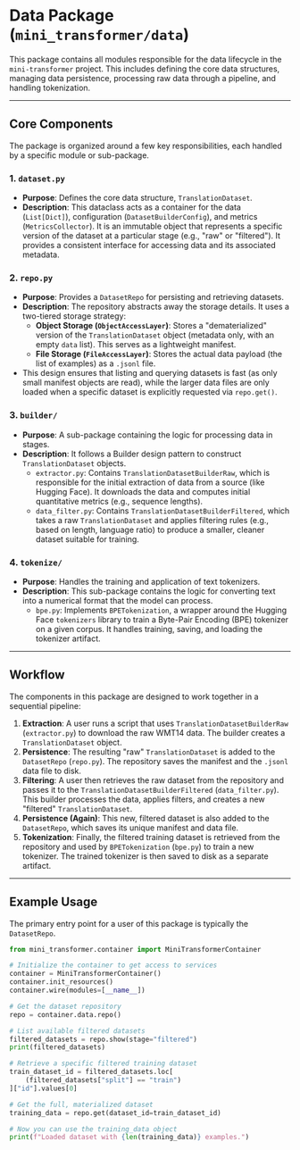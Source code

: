 # Data Package (`mini_transformer/data`)

This package contains all modules responsible for the data lifecycle in the `mini-transformer` project. This includes defining the core data structures, managing data persistence, processing raw data through a pipeline, and handling tokenization.

---

## Core Components

The package is organized around a few key responsibilities, each handled by a specific module or sub-package.

### 1. `dataset.py`

* **Purpose**: Defines the core data structure, `TranslationDataset`.
* **Description**: This dataclass acts as a container for the data (`List[Dict]`), configuration (`DatasetBuilderConfig`), and metrics (`MetricsCollector`). It is an immutable object that represents a specific version of the dataset at a particular stage (e.g., "raw" or "filtered"). It provides a consistent interface for accessing data and its associated metadata.

### 2. `repo.py`

* **Purpose**: Provides a `DatasetRepo` for persisting and retrieving datasets.
* **Description**: The repository abstracts away the storage details. It uses a two-tiered storage strategy:
    * **Object Storage (`ObjectAccessLayer`)**: Stores a "dematerialized" version of the `TranslationDataset` object (metadata only, with an empty `data` list). This serves as a lightweight manifest.
    * **File Storage (`FileAccessLayer`)**: Stores the actual data payload (the list of examples) as a `.jsonl` file.
* This design ensures that listing and querying datasets is fast (as only small manifest objects are read), while the larger data files are only loaded when a specific dataset is explicitly requested via `repo.get()`.

### 3. `builder/`

* **Purpose**: A sub-package containing the logic for processing data in stages.
* **Description**: It follows a Builder design pattern to construct `TranslationDataset` objects.
    * `extractor.py`: Contains `TranslationDatasetBuilderRaw`, which is responsible for the initial extraction of data from a source (like Hugging Face). It downloads the data and computes initial quantitative metrics (e.g., sequence lengths).
    * `data_filter.py`: Contains `TranslationDatasetBuilderFiltered`, which takes a raw `TranslationDataset` and applies filtering rules (e.g., based on length, language ratio) to produce a smaller, cleaner dataset suitable for training.

### 4. `tokenize/`

* **Purpose**: Handles the training and application of text tokenizers.
* **Description**: This sub-package contains the logic for converting text into a numerical format that the model can process.
    * `bpe.py`: Implements `BPETokenization`, a wrapper around the Hugging Face `tokenizers` library to train a Byte-Pair Encoding (BPE) tokenizer on a given corpus. It handles training, saving, and loading the tokenizer artifact.

---

## Workflow

The components in this package are designed to work together in a sequential pipeline:

1.  **Extraction**: A user runs a script that uses `TranslationDatasetBuilderRaw` (`extractor.py`) to download the raw WMT14 data. The builder creates a `TranslationDataset` object.
2.  **Persistence**: The resulting "raw" `TranslationDataset` is added to the `DatasetRepo` (`repo.py`). The repository saves the manifest and the `.jsonl` data file to disk.
3.  **Filtering**: A user then retrieves the raw dataset from the repository and passes it to the `TranslationDatasetBuilderFiltered` (`data_filter.py`). This builder processes the data, applies filters, and creates a new "filtered" `TranslationDataset`.
4.  **Persistence (Again)**: This new, filtered dataset is also added to the `DatasetRepo`, which saves its unique manifest and data file.
5.  **Tokenization**: Finally, the filtered training dataset is retrieved from the repository and used by `BPETokenization` (`bpe.py`) to train a new tokenizer. The trained tokenizer is then saved to disk as a separate artifact.

---

## Example Usage

The primary entry point for a user of this package is typically the `DatasetRepo`.

```python
from mini_transformer.container import MiniTransformerContainer

# Initialize the container to get access to services
container = MiniTransformerContainer()
container.init_resources()
container.wire(modules=[__name__])

# Get the dataset repository
repo = container.data.repo()

# List available filtered datasets
filtered_datasets = repo.show(stage="filtered")
print(filtered_datasets)

# Retrieve a specific filtered training dataset
train_dataset_id = filtered_datasets.loc[
    (filtered_datasets["split"] == "train")
]["id"].values[0]

# Get the full, materialized dataset
training_data = repo.get(dataset_id=train_dataset_id)

# Now you can use the training_data object
print(f"Loaded dataset with {len(training_data)} examples.")
